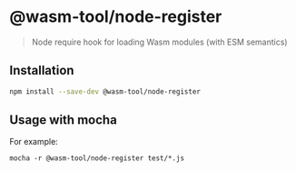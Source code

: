 # @wasm-tool/node-register

> Node require hook for loading Wasm modules (with ESM semantics)

## Installation

```sh
npm install --save-dev @wasm-tool/node-register
```

## Usage with mocha

For example:
```
mocha -r @wasm-tool/node-register test/*.js
```
